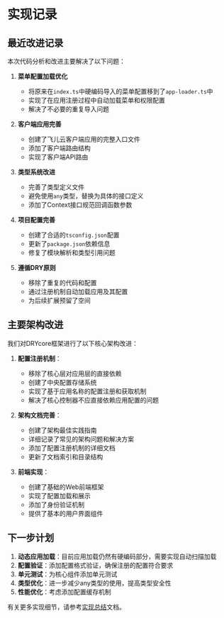 # 实现记录

## 最近改进记录

本次代码分析和改进主要解决了以下问题：

1. **菜单配置加载优化**
   - 将原来在`index.ts`中硬编码导入的菜单配置移到了`app-loader.ts`中
   - 实现了在应用注册过程中自动加载菜单和权限配置
   - 解决了不必要的重复导入问题

2. **客户端应用完善**
   - 创建了飞儿云客户端应用的完整入口文件
   - 添加了客户端路由结构
   - 实现了客户端API路由

3. **类型系统改进**
   - 完善了类型定义文件
   - 避免使用`any`类型，替换为具体的接口定义
   - 添加了Context接口规范回调函数参数

4. **项目配置完善**
   - 创建了合适的`tsconfig.json`配置
   - 更新了`package.json`依赖信息
   - 修复了模块解析和类型引用问题

5. **遵循DRY原则**
   - 移除了重复的代码和配置
   - 通过注册机制自动加载应用及其配置
   - 为后续扩展预留了空间

## 主要架构改进

我们对DRYcore框架进行了以下核心架构改进：

1. **配置注册机制**：
   - 移除了核心层对应用层的直接依赖
   - 创建了中央配置存储系统
   - 实现了基于应用名称的配置注册和获取机制
   - 解决了核心控制器不应直接依赖应用配置的问题

2. **架构文档完善**：
   - 创建了架构最佳实践指南
   - 详细记录了常见的架构问题和解决方案
   - 添加了配置注册机制的详细文档
   - 更新了文档索引和目录结构

3. **前端实现**：
   - 创建了基础的Web前端框架
   - 实现了配置加载和展示
   - 添加了身份验证机制
   - 提供了基本的用户界面组件

## 下一步计划

1. **动态应用加载**：目前应用加载仍然有硬编码部分，需要实现自动扫描加载
2. **配置验证**：添加配置格式验证，确保注册的配置符合要求
3. **单元测试**：为核心组件添加单元测试
4. **类型优化**：进一步减少any类型的使用，提高类型安全性
5. **性能优化**：考虑添加配置缓存机制

有关更多实现细节，请参考[实现总结](detailed/implementation-summary.md)文档。 